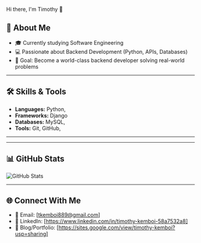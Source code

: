  Hi there, I'm Timothy 👋

## 🚀 About Me
- 🎓 Currently studying Software Engineering
- 💻 Passionate about Backend Development (Python, APIs, Databases)
- 🎯 Goal: Become a world-class backend developer solving real-world problems

---

## 🛠️ Skills & Tools
- **Languages:** Python, 
- **Frameworks:**  Django
- **Databases:** MySQL, 
- **Tools:** Git, GitHub,

---



---

## 📊 GitHub Stats
![GitHub Stats](https://github-readme-stats.vercel.app/api?username=yourusername&show_icons=true&theme=radical)

---

## 🌐 Connect With Me
- 📧 Email: [tkemboi889@gmail.com]
- 💼 LinkedIn: [https://www.linkedin.com/in/timothy-kemboi-58a7532a8]
- 📝 Blog/Portfolio: [https://sites.google.com/view/timothy-kemboi?usp=sharing]

